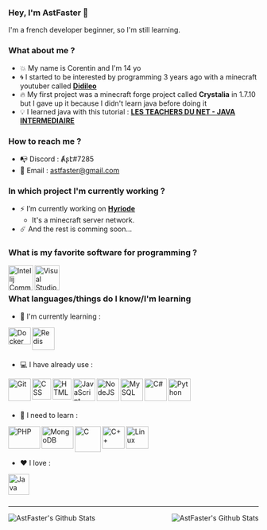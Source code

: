 ### Hey, I'm AstFaster 👋

I'm a french developer beginner, so I'm still learning.

### What about me ?

- :boom: My name is Corentin and I'm 14 yo
- :cyclone: I started to be interested by programming 3 years ago with a minecraft youtuber called [**Didileo**](https://www.youtube.com/channel/UCGRea3qWHKBt32MKB2wCHhw)
- :fire: My first project was a minecraft forge project called **Crystalia** in 1.7.10 but I gave up it because I didn't learn java before doing it
- :bulb: I learned java with this tutorial : [**LES TEACHERS DU NET - JAVA INTERMEDIAIRE**](https://www.youtube.com/watch?v=2vvuGUxPv30&list=PLlxQJeQRaKDTCU85T7MTT8_YVfzLMtCKH)

### How to reach me ?

- :mailbox_with_no_mail: Discord : Ⱥʂէ#7285
- :postbox: Email : astfaster@gmail.com

### In which project I'm currently working ?

- :zap: I’m currently working on [**Hyriode**](https://github.com/Hyriode)
  - It's a minecraft server network.
- :comet: And the rest is comming soon...

### What is my favorite software for programming ?

<img align="left" alt="Intellij Community " width="50px" src="https://resources.jetbrains.com/storage/products/intellij-idea/img/meta/intellij-idea_logo_300x300.png" />
<img align="left" alt="Visual Studio Code " width="50px" src="https://upload.wikimedia.org/wikipedia/commons/9/9a/Visual_Studio_Code_1.35_icon.svg" />
<br />
<br />

### What languages/things do I know/I'm learning

- :floppy_disk: I'm currently learning :
<img align="left" alt="Docker " width="45,6px" height="34,2px" src="https://www.silicon.fr/wp-content/uploads/2019/10/docker-risque-684x513.jpg" />
<img align="left" alt="Redis " width="45,6px" src="https://cdn.icon-icons.com/icons2/2415/PNG/512/redis_original_logo_icon_146368.png" />
<br />
<br />
<br />

- :computer: I have already use :
<img align="left" alt="Git " width="45,6px" src="http://www.responsive-mind.fr/wp-content/uploads/2014/09/logo-git.png" />
<img align="left" alt="CSS " width="38,6px" height="42,2px" src="https://upload.wikimedia.org/wikipedia/commons/d/d5/CSS3_logo_and_wordmark.svg" />
<img align="left" alt="HTML " width="38,6px" height="42,2px" src="https://upload.wikimedia.org/wikipedia/commons/6/61/HTML5_logo_and_wordmark.svg" />
<img align="left" alt="JavaScript " width="45,6px" src="https://upload.wikimedia.org/wikipedia/commons/9/99/Unofficial_JavaScript_logo_2.svg" />
<img align="left" alt="NodeJS " width="45,6px" src="https://www.brandeps.com/logo-download/N/Node-JS-logo-vector-01.svg" />
<img align="left" alt="MySQL " width="45,6px" src="http://pngimg.com/uploads/mysql/mysql_PNG23.png" />
<img align="left" alt="C# " width="45,6px" src="https://upload.wikimedia.org/wikipedia/commons/7/7a/C_Sharp_logo.svg" />
<img align="left" alt="Python " width="45,6px" src="https://upload.wikimedia.org/wikipedia/commons/thumb/c/c3/Python-logo-notext.svg/110px-Python-logo-notext.svg.png" />
<br />
<br />
<br />

- :hammer: I need to learn :
<img align="left" alt="PHP " width="64,6px" height="45,6px" src="https://upload.wikimedia.org/wikipedia/commons/2/27/PHP-logo.svg" />
<img align="left" alt="MongoDB " width="64,6px" height="45,6px" src="https://upload.wikimedia.org/wikipedia/fr/4/45/MongoDB-Logo.svg" />
<img align="left" alt="C " width="52,6px" src="https://cms-informatic.com/wp-content/uploads/2020/01/logo-langage-C-300x300.png" />
<img align="left" alt="C++ " width="45,6px" src="https://upload.wikimedia.org/wikipedia/commons/1/18/ISO_C%2B%2B_Logo.svg" />
<img align="left" alt="Linux " width="45,6px" src="https://upload.wikimedia.org/wikipedia/commons/3/35/Tux.svg" />
<br />
<br />
<br />

- :heart: I love :
<img align="left" alt="Java " width="42,6px" src="https://upload.wikimedia.org/wikipedia/fr/2/2e/Java_Logo.svg" />
<br />
<br />
<br />

---

<img align="left" alt="AstFaster's Github Stats" src="https://github-readme-stats.vercel.app/api/top-langs/?username=astfaster&show_icons=true&hide_border=true&theme=radical" />
<img align="right" alt="AstFaster's Github Stats" src="https://github-readme-stats.vercel.app/api?username=astfaster&show_icons=true&hide_border=true&theme=radical" />
